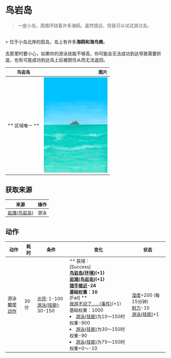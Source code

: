# 鸟岩岛  
> 一座小岛，周围环绕着许多海鸥。虽然很远，但我可以试试游过去。  
<br>  
> 位于小岛北岸的孤岛，岛上有许多<b>海鸥和海鸟粪</b>。<br><br>去那里时要小心，如果你的游泳技能不够高，你可能会无法成功到达导致需要折返，也有可能成功到达岛上后被困住从而无法返回。  
  
  鸟岩岛  |   图片   
 ----  |  ----:   
 ** 区域唯一 **  |  <img decoding="async" src="Sprite/BirdRock.png" href="a.md" style="max-width:300px;max-height:300px;">   
  
## 获取来源  
来源  |  操作  
----  |  ----  
[岩滩(鸟岩岛)](Path_BirdRockToRocks.md)  |  游泳  
## 动作  
动作  |  耗时  |  条件  |  变化  |  状态  
----  |  ----  |  ----  |  ----  |  ----  
游泳<br>[攀爬动作](ClimbAction.md)  |  30分  |  [光亮](Light.md): 1-100<br>[游泳(技能)](Skill_Swimming.md): 30-150  |  ** 获得： **<br>** [Success]  **<br>  [鸟岩岛(环境)](Env_BirdRock.md)(+1)<br>  [岩滩(鸟岩岛)](Path_BirdRockToRocks.md)(+1)<br>[猎手接近](HuntersProximity.md)-24<br>基础权重：10<br>** [Fail]  **<br>  [我游不动了……(事件)](Event_SwimFail.md)(+1)<br>基础权重：1000<li>[游泳(技能)](Skill_Swimming.md)为10～150时权重-900</li><li>[游泳(技能)](Skill_Swimming.md)为30～150时权重-90</li><li>[游泳(技能)](Skill_Swimming.md)为75～150时权重+0～-10</li>  |  [湿度](Wetness.md)+200 (每15分钟)<br>[耐力](Stamina.md)-10<br>[游泳(技能)](Skill_Swimming.md)+1  


<script>document.title="鸟岩岛 - 卡牌生存百科 Card Survival Wiki";</script>